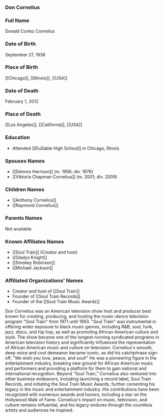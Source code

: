 ### Don Cornelius

### Full Name

Donald Cortez Cornelius

### Date of Birth

September 27, 1936

### Place of Birth

[[Chicago]], [[Illinois]], [[USA]]

### Date of Death

February 1, 2012

### Place of Death

[[Los Angeles]], [[California]], [[USA]]

### Education

- Attended [[DuSable High School]] in Chicago, Illinois

### Spouses Names

- [[Delores Harrison]] (m. 1956; div. 1976)
- [[Viktoria Chapman Cornelius]] (m. 2001; div. 2009)

### Children Names

- [[Anthony Cornelius]]
- [[Raymond Cornelius]]

### Parents Names

Not available

### Known Affiliates Names

- [[Soul Train]] (Creator and host)
- [[Gladys Knight]]
- [[Smokey Robinson]]
- [[Michael Jackson]]

### Affiliated Organizations' Names

- Creator and host of [[Soul Train]]
- Founder of [[Soul Train Records]]
- Founder of the [[Soul Train Music Awards]]

Don Cornelius was an American television show host and producer best known for creating, producing, and hosting the music-dance television program "Soul Train" from 1971 until 1993. "Soul Train" was instrumental in offering wider exposure to black music genres, including R&B, soul, funk, jazz, disco, and hip hop, as well as promoting African American culture and style. The show became one of the longest-running syndicated programs in American television history and significantly influenced the representation of African American music and culture on television. Cornelius's smooth, deep voice and cool demeanor became iconic, as did his catchphrase sign-off, "We wish you love, peace, and soul!" He was a pioneering figure in the entertainment industry, breaking new ground for African American music and performers and providing a platform for them to gain national and international recognition. Beyond "Soul Train," Cornelius also ventured into other business endeavors, including launching a record label, Soul Train Records, and initiating the Soul Train Music Awards, further cementing his legacy in the music and entertainment industry. His contributions have been recognized with numerous awards and honors, including a star on the Hollywood Walk of Fame. Cornelius's impact on music, television, and culture remains influential, and his legacy endures through the countless artists and audiences he inspired.